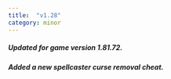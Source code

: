 ```yaml
---
title:  "v1.28"
category: minor
---
```

##### Updated for game version 1.81.72.
##### Added a new spellcaster curse removal cheat.
